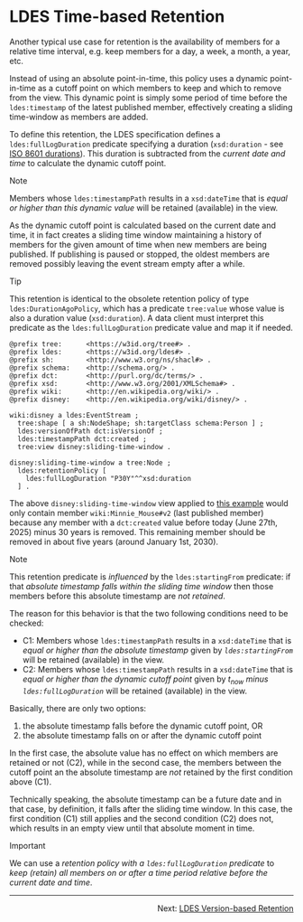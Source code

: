 # LDES Time-based Retention
Another typical use case for retention is the availability of members for a relative time interval, e.g. keep members for a day, a week, a month, a year, etc.

Instead of using an absolute point-in-time, this policy uses a dynamic point-in-time as a cutoff point on which members to keep and which to remove from the view. This dynamic point is simply some period of time before the `ldes:timestamp` of the latest published member, effectively creating a sliding time-window as members are added.

To define this retention, the LDES specification defines a `ldes:fullLogDuration` predicate specifying a duration (`xsd:duration` - see [ISO 8601 durations](https://en.wikipedia.org/wiki/ISO_8601#Durations)). This duration is subtracted from the _current date and time_ to calculate the dynamic cutoff point.

> [!NOTE]
> Members whose `ldes:timestampPath` results in a `xsd:dateTime` that is _equal or higher than this dynamic value_ will be retained (available) in the view.
> 
As the dynamic cutoff point is calculated based on the current date and time, it in fact creates a sliding time window maintaining a history of members for the given amount of time when new members are being published. If publishing is paused or stopped, the oldest members are removed possibly leaving the event stream empty after a while.

> [!TIP]
> This retention is identical to the obsolete retention policy of type `ldes:DurationAgoPolicy`, which has a predicate `tree:value` whose value is also a duration value (`xsd:duration`). A data client must interpret this predicate as the `ldes:fullLogDuration` predicate value and map it if needed.

```
@prefix tree:      <https://w3id.org/tree#> .
@prefix ldes:      <https://w3id.org/ldes#> .
@prefix sh:        <http://www.w3.org/ns/shacl#> .
@prefix schema:    <http://schema.org/> .
@prefix dct:       <http://purl.org/dc/terms/> .
@prefix xsd:       <http://www.w3.org/2001/XMLSchema#> .
@prefix wiki:      <http://en.wikipedia.org/wiki/> .
@prefix disney:    <http://en.wikipedia.org/wiki/disney/> .

wiki:disney a ldes:EventStream ;
  tree:shape [ a sh:NodeShape; sh:targetClass schema:Person ] ;
  ldes:versionOfPath dct:isVersionOf ;
  ldes:timestampPath dct:created ;
  tree:view disney:sliding-time-window .

disney:sliding-time-window a tree:Node ;
  ldes:retentionPolicy [
    ldes:fullLogDuration "P30Y"^^xsd:duration 
  ] .
```

The above `disney:sliding-time-window` view applied to [this example](./E-ldes-specs.md#naming-members) would only contain member `wiki:Minnie_Mouse#v2` (last published member) because any member with a `dct:created` value before today (June 27th, 2025) minus 30 years is removed. This remaining member should be removed in about five years (around January 1st, 2030).

> [!NOTE]
> This retention predicate is _influenced_ by the `ldes:startingFrom` predicate: if that _absolute timestamp falls within the sliding time window_ then those members before this absolute timestamp are _not retained_.

The reason for this behavior is that the two following conditions need to be checked:

* C1: Members whose `ldes:timestampPath` results in a `xsd:dateTime` that is _equal or higher than the absolute timestamp_ given by _`ldes:startingFrom`_ will be retained (available) in the view.
* C2: Members whose `ldes:timestampPath` results in a `xsd:dateTime` that is _equal or higher than the dynamic cutoff point_ given by _t<sub>now</sub> minus `ldes:fullLogDuration`_ will be retained (available) in the view.

Basically, there are only two options:
1. the absolute timestamp falls before the dynamic cutoff point, OR
2. the absolute timestamp falls on or after the dynamic cutoff point

In the first case, the absolute value has no effect on which members are retained or not (C2), while in the second case, the members between the cutoff point an the absolute timestamp are _not_ retained by the first condition above (C1).

Technically speaking, the absolute timestamp can be a future date and in that case, by definition, it falls after the sliding time window. In this case, the first condition (C1) still applies and the second condition (C2) does not, which results in an empty view until that absolute moment in time.

> [!IMPORTANT]
> We can use a _retention policy with a `ldes:fullLogDuration` predicate_ to _keep (retain) all members on or after a time period relative before the current date and time_.

---
<p align="right">Next: <a href="N-version-based-retention.md">LDES Version-based Retention</a></p>
